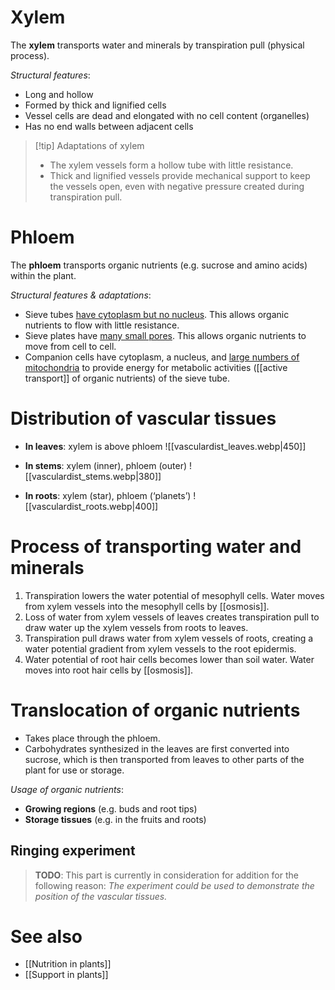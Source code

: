 # Xylem
The **xylem** transports water and minerals by <span class="hi-blue">transpiration pull</span> (physical process).

*Structural features*:
- Long and hollow
- Formed by thick and lignified cells
- Vessel cells are dead and elongated with <span class="hi-green">no cell content</span> (organelles)
- Has no end walls between adjacent cells

> [!tip] Adaptations of xylem
> - The xylem vessels form a hollow tube with <span class="hi-green">little resistance</span>.
> - Thick and lignified vessels provide <span class="hi-green">mechanical support</span> to keep the vessels open, even with negative pressure created during transpiration pull.

# Phloem
The **phloem** transports organic nutrients (e.g. sucrose and amino acids) within the plant.

*Structural features & adaptations*:
- <span class="hi-blue">Sieve tubes</span> <u>have cytoplasm but no nucleus</u>. This allows organic nutrients to <span class="hi-green">flow with little resistance</span>.
- <span class="hi-blue">Sieve plates</span> have <u>many small pores</u>. This allows organic nutrients to move from cell to cell.
- <span class="hi-blue">Companion cells</span> have cytoplasm, a nucleus, and <u>large numbers of mitochondria</u> to provide energy for metabolic activities ([[active transport]] of organic nutrients) of the sieve tube.

# Distribution of vascular tissues
- **In leaves**: xylem is above phloem
  ![[vasculardist_leaves.webp|450]]

- **In stems**: xylem (inner), phloem (outer)
  ![[vasculardist_stems.webp|380]]

- **In roots**: xylem (star), phloem (‘planets’)
  ![[vasculardist_roots.webp|400]]

# Process of transporting water and minerals
1. Transpiration <span class="hi-green">lowers the water potential</span> of mesophyll cells. Water moves from xylem vessels into the mesophyll cells by [[osmosis]].
2. Loss of water from xylem vessels of leaves <span class="hi-green">creates transpiration pull</span> to draw water up the xylem vessels from roots to leaves.
3. Transpiration pull <span class="hi-green">draws water from xylem vessels of roots</span>, creating a water potential gradient from xylem vessels to the root epidermis.
4. Water potential of root hair cells becomes <span class="hi-green">lower than soil water</span>. Water moves into root hair cells by [[osmosis]].

# Translocation of organic nutrients
- Takes place through the phloem.
- Carbohydrates synthesized in the leaves are first converted into <span class="hi-blue">sucrose</span>, which is then transported from leaves to other parts of the plant for use or storage.

*Usage of organic nutrients*:
- **Growing regions** (e.g. buds and root tips)
- **Storage tissues** (e.g. in the fruits and roots)

## Ringing experiment
> **TODO**: This part is currently in consideration for addition for the following reason:
> *The experiment could be used to demonstrate the position of the vascular tissues.*

# See also
- [[Nutrition in plants]]
- [[Support in plants]]

